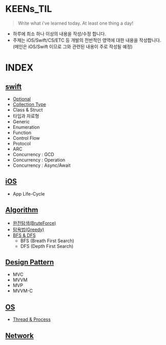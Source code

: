 # KEENs_TIL

> Write what i've learned today. At least one thing a day!
- 하루에 최소 하나 이상의 내용을 작성/수정 합니다.
- 주제는 iOS/Swift/CS/ETC 등 개발의 전반적인 영역에 대한 내용을 작성합니다. (메인은 iOS/Swift 이므로 그와 관련된 내용이 주로 작성될 예정)

# INDEX
## [swift](Swift)
- [Optional](Swift/Optional.md)
- [Collection Type](Swift/Collection_Type.md)
- Class & Struct
- 타입과 자료형
- Generic
- Enumeration
- Function
- Control Flow
- Protocol
- ARC
- Concurrency : GCD
- Concurrency : Operation
- Concurrency : Async/Await


## [iOS](iOS)
- App Life-Cycle

## [Algorithm](CS/알고리즘)
- [완전탐색(BruteForce)](CS/알고리즘/완전탐색.md)
- [탐욕법(Greedy)](CS/알고리즘/탐욕법(Greedy).md)
- [BFS  & DFS](CS/알고리즘/DFS&BFS.swift)
  - BFS (Breath First Search)
  - DFS (Depth First Search)


## [Design Pattern](CS/디자인패턴)
- MVC
- MVVM
- MVP
- MVVM-C


## [OS](CS/운영체제)
- [Thread & Process](CS/운영체제/Thread&Process.md)
## [Network](CS/네트워크)
